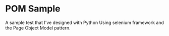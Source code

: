 # POM Sample

A sample test that I've designed with Python
Using selenium framework and the Page Object Model pattern.


